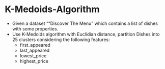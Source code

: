 # K-Medoids-Algorithm
- Given a dataset ““Discover The Menu” which contains a list of dishes with some properties.
- Use K-Medoids algorithm with Euclidian distance, partition Dishes into 25 clusters considering the following features:
  - first_appeared
  - last_appeared
  - lowest_price
  - highest_price

